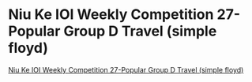# Niu Ke IOI Weekly Competition 27-Popular Group D Travel (simple floyd)
[Niu Ke IOI Weekly Competition 27-Popular Group D Travel (simple floyd)](https://aiwithcloud.com/2022/09/15/niu_ke_ioi_weekly_competition_27_popular_group_d_travel_simple_floyd/)